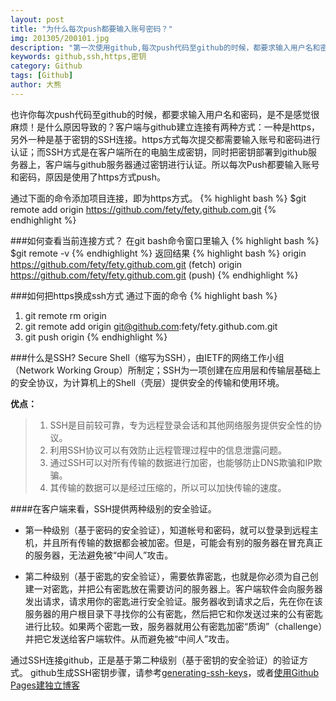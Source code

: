 ```yaml
---
layout: post
title: "为什么每次push都要输入账号密码？"
img: 201305/200101.jpg
description: "第一次使用github,每次push代码至github的时候，都要求输入用户名和密码，感觉很麻烦,原以为就是这样，但总觉得还是有其他方式，经过资料搜索，终于知道如何解决不需要每次输密码了。"
keywords: github,ssh,https,密钥
category: Github
tags: [Github]
author: 大熊
---
```


也许你每次push代码至github的时候，都要求输入用户名和密码，是不是感觉很麻烦！是什么原因导致的？客户端与github建立连接有两种方式：一种是https，另外一种是基于密钥的SSH连接。https方式每次提交都需要输入账号和密码进行认证；而SSH方式是在客户端所在的电脑生成密钥，同时把密钥部署到github服务器上，客户端与github服务器通过密钥进行认证。所以每次Push都要输入账号和密码，原因是使用了https方式push。

通过下面的命令添加项目连接，即为https方式。
{% highlight bash %}
$git remote add origin https://github.com/fety/fety.github.com.git
{% endhighlight %}

###如何查看当前连接方式？
在git bash命令窗口里输入
{% highlight bash %}
$git remote -v
{% endhighlight %}
返回结果
{% highlight bash %}
origin https://github.com/fety/fety.github.com.git (fetch)
origin https://github.com/fety/fety.github.com.git (push)
{% endhighlight %}

###如何把https换成ssh方式
通过下面的命令
{% highlight bash %}
1. git remote rm origin
2. git remote add origin git@github.com:fety/fety.github.com.git
3. git push origin
{% endhighlight %}

###什么是SSH?
Secure Shell（缩写为SSH），由IETF的网络工作小组（Network Working Group）所制定；SSH为一项创建在应用层和传输层基础上的安全协议，为计算机上的Shell（壳层）提供安全的传输和使用环境。

**优点：**

>1. SSH是目前较可靠，专为远程登录会话和其他网络服务提供安全性的协议。
>2. 利用SSH协议可以有效防止远程管理过程中的信息泄露问题。
>3. 通过SSH可以对所有传输的数据进行加密，也能够防止DNS欺骗和IP欺骗。
>4. 其传输的数据可以是经过压缩的，所以可以加快传输的速度。

####在客户端来看，SSH提供两种级别的安全验证。
* 第一种级别（基于密码的安全验证），知道帐号和密码，就可以登录到远程主机，并且所有传输的数据都会被加密。但是，可能会有别的服务器在冒充真正的服务器，无法避免被“中间人”攻击。

* 第二种级别（基于密匙的安全验证），需要依靠密匙，也就是你必须为自己创建一对密匙，并把公有密匙放在需要访问的服务器上。客户端软件会向服务器发出请求，请求用你的密匙进行安全验证。服务器收到请求之后，先在你在该服务器的用户根目录下寻找你的公有密匙，然后把它和你发送过来的公有密匙进行比较。如果两个密匙一致，服务器就用公有密匙加密“质询”（challenge）并把它发送给客户端软件。从而避免被“中间人”攻击。

通过SSH连接github，正是基于第二种级别（基于密钥的安全验证）的验证方式。
github生成SSH密钥步骤，请参考[generating-ssh-keys](https://help.github.com/articles/generating-ssh-keys "generating-ssh-keys")，或者[使用Github Pages建独立博客](http://beiyuu.com/github-pages/)
